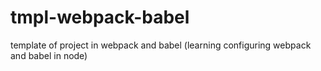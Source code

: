 # tmpl-webpack-babel
template of project in webpack and babel (learning configuring webpack and babel in node)
